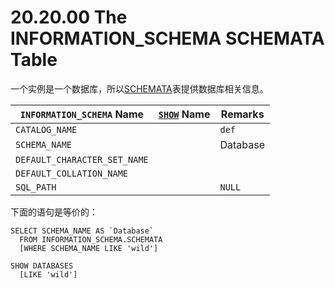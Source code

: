 # 20.20.00 The INFORMATION_SCHEMA SCHEMATA Table 

一个实例是一个数据库，所以[SCHEMATA]()表提供数据库相关信息。

<table>
<thead>
<tr>
	<th scope="col"><code class="literal">INFORMATION_SCHEMA</code> Name</th>
	<th scope="col"><a class="link" href="show.html" title="13.7.5. SHOW Syntax"><code class="literal">SHOW</code></a> Name</th>
	<th scope="col">Remarks</th>
</tr>
</thead>
<tbody>

<tr>
	<td scope="row"><code class="literal">CATALOG_NAME</code></td>
	<td> </td>
	<td><code class="literal">def</code></td>
</tr>

<tr>
	<td scope="row"><code class="literal">SCHEMA_NAME</code></td>
	<td> </td>
	<td>Database</td>
</tr>

<tr>
	<td scope="row"><code class="literal">DEFAULT_CHARACTER_SET_NAME</code></td>
	<td> </td>
	<td> </td>
</tr>

<tr>
	<td scope="row"><code class="literal">DEFAULT_COLLATION_NAME</code></td>
	<td> </td>
	<td> </td>
</tr>

<tr>
	<td scope="row"><code class="literal">SQL_PATH</code></td>
	<td> </td>
	<td><code class="literal">NULL</code></td>
</tr>
</tbody>
</table>

下面的语句是等价的：

	SELECT SCHEMA_NAME AS `Database`
	  FROM INFORMATION_SCHEMA.SCHEMATA
	  [WHERE SCHEMA_NAME LIKE 'wild']
	
	SHOW DATABASES
	  [LIKE 'wild']